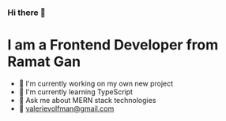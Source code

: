 ### Hi there 👋

# I am a Frontend Developer from Ramat Gan

* :seedling: I'm currently working on my own new project
* :telescope: I'm currently learning TypeScript
* :speech_balloon: Ask me about MERN stack technologies
* :email: valerievolfman@gmail.com

<!--
**Valerie-Volfman/Valerie-Volfman** is a ✨ _special_ ✨ repository because its `README.md` (this file) appears on your GitHub profile.

Here are some ideas to get you started:

- 🔭 I’m currently working on ...
- 🌱 I’m currently learning ...
- 👯 I’m looking to collaborate on ...
- 🤔 I’m looking for help with ...
- 💬 Ask me about ...
- 📫 How to reach me: ...
- 😄 Pronouns: ...
- ⚡ Fun fact: ...
-->
